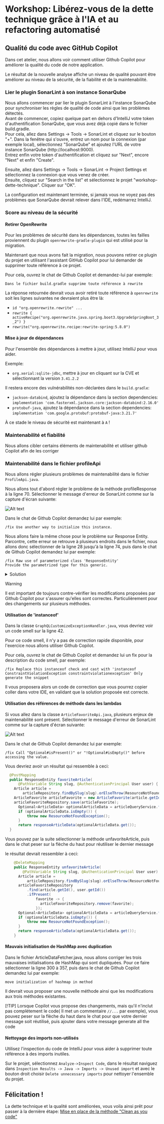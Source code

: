 # Workshop: Libérez-vous de la dette technique grâce à l'IA et au refactoring automatisé

## Qualité du code avec GitHub Copilot

Dans cet atelier, nous allons voir comment utiliser Github Copilot pour améliorer la qualité du code de notre application.

Le résultat de la nouvelle analyse affiche un niveau de qualité pouvant être améliorer au niveau de la sécurité, de la fiabilité et de la maintenabilité.

### Lier le plugin SonarLint à son instance SonarQube

Nous allons commencer par lier le plugin SonarLint à l'instance SonarQube pour synchroniser les règles de qualité de code ainsi que les problèmes détectés.\
Avant de commencer, copiez quelque part en dehors d'IntelliJ votre token d'authentification SonarQube, que vous avez déjà copié dans le fichier build.gradle.\
Pour cela, allez dans Settings → Tools → SonarLint et cliquez sur le bouton "+". Dans la fenêtre qui s'ouvre, entrez un nom pour la connexion (par exemple local), sélectionnez "SonarQube" et ajoutez l'URL de votre instance SonarQube (http://localhost:9000).\
Entrez enfin votre token d'authentification et cliquez sur "Next", encore "Next" et enfin "Create".

Ensuite, allez dans Settings → Tools → SonarLint → Project Settings et sélectionnez la connexion que vous venez de créer.\
Ensuite, cliquez sur "Search in the list" et sélectionnez le projet "workshop-dette-technique". Cliquer sur "OK".

La configuration est maintenant terminée, si jamais vous ne voyez pas des problèmes que SonarQube devrait relever dans l'IDE, redémarrez IntelliJ. 

### Score au niveau de la sécurité

#### Retirer OpenRewrite

Pour les problèmes de sécurité dans les dépendances, toutes les failles proviennent du plugin `openrewrite-gradle-plugin` qui est utilisé pour la migration.

Maintenant que nous avons fait la migration, nous pouvons retirer ce plugin du projet en utilisant l'assistant GitHub Copilot pour lui demander de supprimer toute référence à ce projet.

Pour cela, ouvrez le chat de Github Copilot et demandez-lui par exemple:

```
Dans le fichier build.gradle supprime toute référence à rewrite
```

La réponse retournée devrait vous avoir retiré toute référence à `openrewrite` soit les lignes suivantes ne devraient plus être là: 

- `id "org.openrewrite.rewrite" ...`
- `rewrite { activeRecipe("org.openrewrite.java.spring.boot3.UpgradeSpringBoot_3_2") }`
- `rewrite("org.openrewrite.recipe:rewrite-spring:5.8.0")`

#### Mise à jour de dépendances

Pour l'ensemble des dépendances à mettre à jour, utilisez IntelliJ pour vous aider.

Exemple: 
- `org.xerial:sqlite-jdbc`, mettre à jour en cliquant sur la CVE et sélectionnant la version `3.41.2.2`

Il restera encore des vulnérabilités non-déclarées dans le `build.gradle`: 
- `jackson-databind`, ajoutez la dépendance dans la section dependencies: `implementation 'com.fasterxml.jackson.core:jackson-databind:2.16.0'`
- `protobuf-java`, ajoutez la dépendance dans la section dependencies: `implementation 'com.google.protobuf:protobuf-java:3.21.7'`

À ce stade le niveau de sécurité est maintenant à `A` !

### Maintenabilité et fiabilité

Nous allons cibler certains éléments de maintenabilité et utiliser github Copilot afin de les corriger

### Maintenabilité dans le fichier profileApi 

Nous allons régler plusieurs problèmes de maintenabilité dans le fichier `ProfileApi.java`. 

Nous allons tout d'abord régler le problème de la méthode profileResponse à la ligne 70. Sélectionner le message d'erreur de SonarLint comme sur la capture d'écran suivante: 

![Alt text](profileApi.png)

Dans le chat de Github Copilot demandez lui par exemple:

```
/fix Use another way to initialize this instance.
```

Nous allons faire la même chose pour le problème sur Response Entity. Parcontre, cette erreur se retrouve à plusieurs endroits dans le fichier, nous allons donc sélectionner de la ligne 28 jusqu'à la ligne 74, puis dans le chat de Github Copilot demandez lui par exemple:

```
/fix Raw use of parameterized class 'ResponseEntity' 
Provide the parametrized type for this generic.
```

<details>
    <summary>Solution</summary>
    
```java
    @GetMapping
    public ResponseEntity<HashMap<String, ProfileData>> getProfile(
        @PathVariable String username, @AuthenticationPrincipal User user) {
      return profileQueryService
          .findByUsername(username, user)
          .map(this::profileResponse)
          .orElseThrow(ResourceNotFoundException::new);
    }
    
    @PostMapping(path = "follow")
    public ResponseEntity<HashMap<String, ProfileData>> follow(
        @PathVariable String username, @AuthenticationPrincipal User user) {
      return userRepository
          .findByUsername(username)
          .map(
              target -> {
                FollowRelation followRelation = new FollowRelation(user.getId(), target.getId());
                userRepository.saveRelation(followRelation);
                return profileResponse(profileQueryService.findByUsername(username, user).get());
              })
          .orElseThrow(ResourceNotFoundException::new);
    }
    
    @DeleteMapping(path = "follow")
    public ResponseEntity<HashMap<String, ProfileData>> unfollow(
        @PathVariable String username, @AuthenticationPrincipal User user) {
      Optional<User> userOptional = userRepository.findByUsername(username);
      if (userOptional.isPresent()) {
        User target = userOptional.get();
        return userRepository
            .findRelation(user.getId(), target.getId())
            .map(
                relation -> {
                  userRepository.removeRelation(relation);
                  return profileResponse(profileQueryService.findByUsername(username, user).get());
                })
            .orElseThrow(ResourceNotFoundException::new);
      } else {
        throw new ResourceNotFoundException();
      }
    }
    
    private ResponseEntity<HashMap<String, ProfileData>> profileResponse(ProfileData profile) {
      HashMap<String, ProfileData> map = new HashMap<>();
      map.put("profile", profile);
    
      return ResponseEntity.ok(map);
    }
```
</details>

> [!WARNING]
Il est important de toujours contre-vérifier les modifications proposées par Github Copilot pour s'assurer qu'elles sont correctes. Particulièrement pour des changements sur plusieurs méthodes.



#### Utilisation de 'instanceof'

Dans la classe `GraphQLCustomizeExceptionHandler.java`, vous devriez voir un code smell sur la ligne 42.

Pour ce code smell, il n'y a pas de correction rapide disponible, pour l'exercice nous allons utiliser Github Copilot.

Pour cela, ouvrez le chat de Github Copilot et demandez lui un fix pour la description du code smell, par exemple:

```
/fix Replace this instanceof check and cast with 'instanceof ConstraintViolationException constraintviolationexception' Only generate the snippet
```

Il vous proposera alors un code de correction que vous pourrez copier coller dans votre IDE, en validant que la solution proposée est correcte.


#### Utilisation des références de méthode dans les lambdas

Si vous allez dans la classe `ArticleFavoriteApi.java`, plusieurs enjeux de maintenabilité sont présent. Sélectionner le message d'erreur de SonarLint comme sur la capture d'écran suivante: 

![Alt text](ArticleFavoriteApi.png)

Dans le chat de Github Copilot demandez lui par exemple:

```
/fix Call "Optional#isPresent()" or "!Optional#isEmpty()" before accessing the value.
```

Vous devriez avoir un résultat qui ressemble à ceci:

```java
  @PostMapping
  public ResponseEntity favoriteArticle(
      @PathVariable String slug, @AuthenticationPrincipal User user) {
    Article article =
        articleRepository.findBySlug(slug).orElseThrow(ResourceNotFoundException::new);
    ArticleFavorite articleFavorite = new ArticleFavorite(article.getId(), user.getId());
    articleFavoriteRepository.save(articleFavorite);
      Optional<ArticleData> optionalArticleData = articleQueryService.findBySlug(slug, user);
      if (optionalArticleData.isEmpty()) {
          throw new ResourceNotFoundException();
      }
      return responseArticleData(optionalArticleData.get());
  }
```

Vous pouvez par la suite sélectionner la méthode unfavoriteArticle, puis dans le chat peser sur la flèche du haut pour réutiliser le dernier message

le résultat devrait ressembler à ceci:

```java
    @DeleteMapping
    public ResponseEntity unfavoriteArticle(
        @PathVariable String slug, @AuthenticationPrincipal User user) {
      Article article =
          articleRepository.findBySlug(slug).orElseThrow(ResourceNotFoundException::new);
      articleFavoriteRepository
          .find(article.getId(), user.getId())
          .ifPresent(
              favorite -> {
                articleFavoriteRepository.remove(favorite);
              });
      Optional<ArticleData> optionalArticleData = articleQueryService.findBySlug(slug, user);
      if (optionalArticleData.isEmpty()) {
          throw new ResourceNotFoundException();
      }
      return responseArticleData(optionalArticleData.get());
    }
```

#### Mauvais initialisation de HashMap avec duplication

Dans le fichier ArticleDataFetcher.java, nous allons corriger les trois mauvaises initialisations de HashMap qui sont dupliquées.
Pour ce faire sélectionner la ligne 300 à 357, puis dans le chat de Github Copilot demandez lui par exemple:

```
move initialization of hashmap in method
```

Il devrait vous proposer une nouvelle méthode ainsi que les modifications aux trois méthodes existantes.

[!TIP]
Lorsque Copilot vous propose des changements, mais qu'il n'inclut pas complètement le code( Il met un commentaire `//...` par exemple), vous pouvez peser sur la flèche du haut dans le chat pour que votre dernier message soit réutilisé, puis ajouter dans votre message generate all the code


#### Nettoyage des imports non-utilisés

Utilisez l'inspection du code de IntelliJ pour vous aider à supprimer toute référence à des imports inutiles.

Sur le projet, sélectionnez `Analyze->Inspect Code`, dans le résultat naviguez dans `Inspection Results -> Java -> Imports -> Unused import` et avec le bouton droit choisir `Delete unnecessary imports` pour nettoyer l'ensemble du projet.

## Félicitation !

La dette technique et la qualité sont améliorées, vous voila ainsi prêt pour passer à la dernière étape: [Mise en place de la méthode "Clean as you code"](COMPLEXITY.md)
